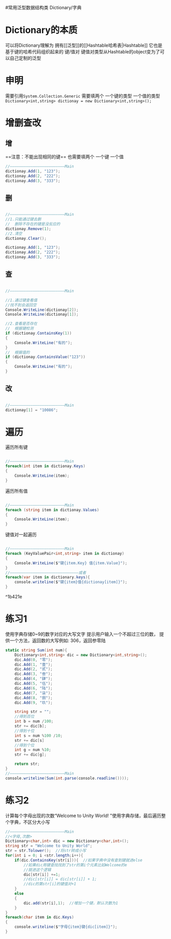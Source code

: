 #常用泛型数据结构类
Dictionary/字典
# Dictionary的本质
可以将Dictionary理解为 拥有[[泛型]]的[[Hashtable哈希表|Hashtable]]
它也是基于键的哈希代码组织起来的 键/值对
键值对类型从Hashtable的object变为了可以自己定制的泛型

# 申明
需要引用`System.Collection.Generic`
需要填两个 一个键的类型 一个值的类型
`Dictionary<int,string> dictionay = new Dictionary<int,string>();`

# 增删查改
## 增
==注意：不能出现相同的键==
也需要填两个 一个键 一个值
```csharp
//————————————————————————Main
dictionay.Add(1, "123");
dictionay.Add(2, "222");
dictionay.Add(3, "333");
```

## 删 
```csharp

//————————————————————————Main
//1.只能通过键去删
//  删除不存在的键是没反应的
dictionay.Remove(1);
//2.清空
dictionay.Clear();

dictionay.Add(1, "123");
dictionay.Add(2, "222");
dictionay.Add(3, "333");
```

## 查
```csharp

//————————————————————————Main

//1.通过键查看值
//找不到会返回空
Console.WriteLine(dictionay[2]);
Console.WriteLine(dictionay[1]);

//2.查看是否存在
//  根据键检测
if (dictionay.ContainsKey(1))
{
    Console.WriteLine("有的");
}
//  根据值的
if (dictionay.ContainsValue("123"))
{
    Console.WriteLine("有的");
}
```

## 改
```csharp

//————————————————————————Main
dictionay[1] = "10086";
```

# 遍历
遍历所有键
```csharp

//————————————————————————Main
foreach(int item in dictionay.Keys)
{
    Console.WriteLine(item);
}
```

遍历所有值
```csharp

//————————————————————————Main
foreach (string item in dictionay.Values)
{
    Console.WriteLine(item);
}
```

键值对一起遍历
```csharp

//————————————————————————Main
foreach (KeyValuePair<int,string> item in dictionay)
{
    Console.WriteLine($"键{item.Key} 值{item.Value}");
}
//——————————————————————————————或者
foreach(var item in dictionary.keys){
	console.writeline($"键{item}值{dictionay[item]}");
}
```

^1b421e

# 练习1
使用字典存储0~9的数字对应的大写文字
提示用户输入一个不超过三位的数，
提供一个方法，返回数的大写例如: 306，返回参零陆
```csharp
static string Sum(int num){
	Dictionary<int,string> dic = new Dictionary<int,string>();
	dic.Add(0, "零");
	dic.Add(1, "壹");
	dic.Add(2, "贰");
	dic.Add(3, "叁");
	dic.Add(4, "肆");
	dic.Add(5, "伍");
	dic.Add(6, "陆");
	dic.Add(7, "柒");
	dic.Add(8, "捌");
	dic.Add(9, "玖");

	string str = "";
	//得到百位
	int b = num /100;
	str += dic[b];
	//得到十位
	int s = num %100 /10;
	str += dic[s]
	//得到个位
	int g = num %10;
	str += dic[g];

	return str;
}
//————————————————————————Main
console.writeline(Sum(int.parse(console.readline())));
```

# 练习2
计算每个字母出现的次数“Welcome to Unity World!
"使用字典存储，最后遍历整个字典，不区分大小写

```csharp
//————————————————————————Main
//<字母,次数>
Dictionary<char,int> dic = new Dictionary<char,int>();
string str = "Welcome to Unity World";
str = str.Tolower();  //将str转成小写
for(int i = 0; i <str.length;i++){
	if(dic.ContainsKey(str[i])){  //如果字典中没有查到键就进else
		//如果dic用键查找找到了str的第i个元素比如Welcome的e
		//就进这个逻辑
		dic[str[i]] +=1;
		//dic[str[i]] = dic[str[i]] + 1;
		//dic的第str[i]的键值对+1
	}
	else
	{
		dic.add(str[i],1);  //增加一个键，默认次数为1
	}
}
foreach(char item in dic.Keys)
{
	console.writeline($"字母{item}键{dic[item]}");
}
```
